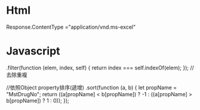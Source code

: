 # Html

Response.ContentType ="application/vnd.ms-excel"

# Javascript
.filter(function (elem, index, self) { return index === self.indexOf(elem); }); //去除重複

//依照Object property排序(遞增)
.sort(function (a, b) {
    let propName = "MstDrugNo";
    return ((a[propName] < b[propName]) ? -1 : ((a[propName] > b[propName]) ? 1 : 0));
});

